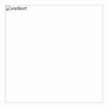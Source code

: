 <img width="317" alt="visitkort" src="https://user-images.githubusercontent.com/73598368/130982662-2e011e89-5077-4cee-bb0a-f6444d81b42a.png">
